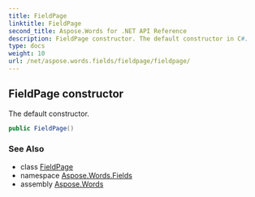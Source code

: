 ```yaml
---
title: FieldPage
linktitle: FieldPage
second_title: Aspose.Words for .NET API Reference
description: FieldPage constructor. The default constructor in C#.
type: docs
weight: 10
url: /net/aspose.words.fields/fieldpage/fieldpage/
---
```

## FieldPage constructor

The default constructor.

```csharp
public FieldPage()
```

### See Also

* class [FieldPage](../)
* namespace [Aspose.Words.Fields](../../fieldpage/)
* assembly [Aspose.Words](../../../)
